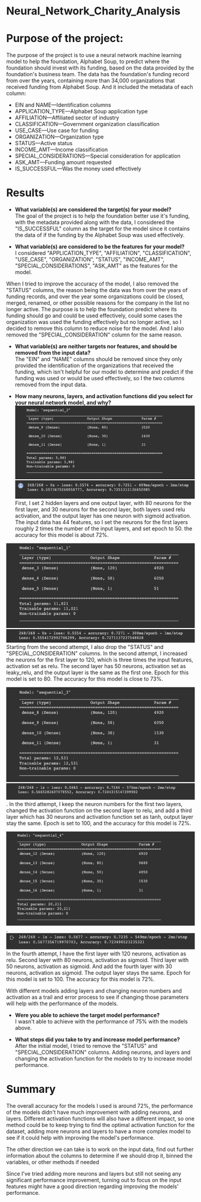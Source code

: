 # Neural_Network_Charity_Analysis

# Purpose of the project:
The purpose of the project is to use a neural network machine learning model to help the foundation, Alphabet Soup, to predict where the foundation should invest with its funding, based on the data provided by the foundation's business team. The data has the foundation's funding record from over the years, containing more than 34,000 organizations that received funding from Alphabet Soup. And it included the metadata of each column:  
- EIN and NAME—Identification columns
- APPLICATION_TYPE—Alphabet Soup application type
- AFFILIATION—Affiliated sector of industry
- CLASSIFICATION—Government organization classification
- USE_CASE—Use case for funding
- ORGANIZATION—Organization type
- STATUS—Active status
- INCOME_AMT—Income classification
- SPECIAL_CONSIDERATIONS—Special consideration for application
- ASK_AMT—Funding amount requested
- IS_SUCCESSFUL—Was the money used effectively


# Results
- **What variable(s) are considered the target(s) for your model?**  
The goal of the project is to help the foundation better use it's funding, with the metadata provided along with the data, I considered the "IS_SUCCESSFUL" column as the target for the model since it contains the data of if the funding by the Alphabet Soup was used effectively.

- **What variable(s) are considered to be the features for your model?**  
I considered "APPLICATION_TYPE", "AFFILIATION", "CLASSIFICATION", "USE_CASE", "ORGANIZATION", "STATUS", "INCOME_AMT", "SPECIAL_CONSIDERATIONS", "ASK_AMT" as the features for the model.

When I tried to improve the accuracy of the model, I also removed the "STATUS" columns, the reason being the data was from over the years of funding records, and over the year some organizations could be closed, merged, renamed, or other possible reasons for the company in the list no longer active. The purpose is to help the foundation predict where its funding should go and could be used effectively, could some cases the organization was used the funding effectively but no longer active, so I decided to remove this column to reduce noise for the model. And I also removed the "SPECIAL_CONSIDERATION" column for the same reason.

- **What variable(s) are neither targets nor features, and should be removed from the input data?**  
The "EIN" and "NAME" columns should be removed since they only provided the identification of the organizations that received the funding, which isn't helpful for our model to determine and predict if the funding was used or would be used effectively, so I the two columns removed from the input data.

- **How many neurons, layers, and activation functions did you select for your neural network model, and why?**  
![Model 1 summary](Images/model_1_summary.png)  
![Model 1 result](Images/model_1_result.png)  
First, I set 2 hidden layers and one output layer, with 80 neurons for the first layer, and 30 neurons for the second layer, both layers used relu activation, and the output layer has one neuron with sigmoid activation. The input data has 44 features, so I set the neurons for the first layers roughly 2 times the number of the input layers, and set epoch to 50. the accuracy for this model is about 72%.

![Model 2 summary](Images/model_2_summary.png)  
![Model 2 result](Images/model_2_result.png)  
Starting from the second attempt, I also drop the "STATUS" and "SPECIAL_CONSIDERATION" columns.
In the second attempt, I increased the neurons for the first layer to 120, which is three times the input features, activation set as relu. The second layer has 50 neurons, activation set as leaky_relu, and the output layer is the same as the first one. Epoch for this model is set to 80. The accuracy for this model is close to 73%.

![Model 3 summary](Images/model_3_summary.png)  
![Model 3 result](Images/model_3_result.png). 
In the third attempt, I  keep the neuron numbers for the first two layers, changed the activation function on the second layer to relu, and add a third layer which has 30 neurons and activation function set as tanh, output layer stay the same. Epoch is set to 100, and the accuracy for this model is 72%.

![Model 4 summary](Images/model_4_summary.png). 
![Model 4 result](Images/model_4_result.png)  
In the fourth attempt, I have the first layer with 120 neurons, activation as relu. Second layer with 80 neurons, activation as sigmoid. Third layer with 50 neurons, activation as sigmoid. And add the fourth layer with 30 neurons, activation as sigmoid. The output layer stays the same. Epoch for this model is set to 100. The accuracy for this model is 72%.

With different models adding layers and changing neuron numbers and activation as a trail and error process to see if changing those parameters will help with the performance of the models.


- **Were you able to achieve the target model performance?**  
I wasn't able to achieve with the performance of 75% with the models above.

- **What steps did you take to try and increase model performance?**  
After the initial model, I tried to remove the "STATUS" and "SPECIAL_CONSIDERATION" columns. Adding neurons, and layers and changing the activation function for the models to try to increase model performance.

# Summary
The overall accuracy for the models I used is around 72%, the performance of the models didn't have much improvement with adding neurons, and layers. Different activation functions will also have a different impact, so one method could be to keep trying to find the optimal activation function for the dataset, adding more neurons and layers to have a more complex model to see if it could help with improving the model's performance.

The other direction we can take is to work on the input data, find out further information about the columns to determine if we should drop it, binned the variables, or other methods if needed

Since I've tried adding more neurons and layers but still not seeing any significant performance improvement, turning out to focus on the input features might have a good direction regarding improving the models' performance.
